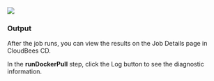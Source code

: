 
<img src="../../plugins/@PLUGIN_KEY@/images/runDockerPull1.png" />

<h3>Output</h3>

<p>After the job runs, you can view the results on the Job Details page in CloudBees CD.</p>

<p>In the <b>runDockerPull</b> step, click the Log button to see the diagnostic information. </p>

